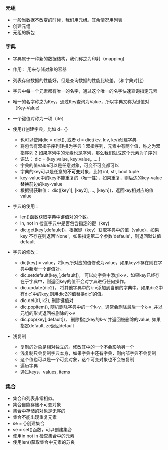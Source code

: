### 元组
  - 一般当数据不改变的时候，我们用元组。其余情况用列表
  - 创建元组
  - 元组的解包
### 字典
  - 字典属于一种新的数据结构，我们称之为印射（mapping)
  - 作用： 用来存储对象的容器
  - 列表存储数据的性能好，但是查询数据的性能比较差。（和字典对比）
  - 字典中每一个元素都有唯一的名字，通过这个唯一的名字快速查询指定元素
  - 唯一的名字称之为Key，通过Key查询为Value，所以字典又称为键值对（Key-Value)
  - 一个键值对称为一项（ite）
  - 使用{}创建字典，比如 d= {}
    - 也可以使用dic = dict(), 或者 d = dict(k:v, k:v, k:v)创建字典
    - 将包含有双指子序列转换为字典
      1 双指序列，元素中有两个值，称之为双指序列
      2 如果序列中的元素也是序列，那么我们就成这个元素为子序列
    - 语法： dic = {key:value, key:value,......}
    - 字典的值value可以是任意对象，可变不可变都可以
    - 字典的key可以是任意的**不可变**对象，比如 int, str, bool tuple
    - key-value中的key不能重复的（唯一性），如果重复，则后边的key-value替换前边的key-value
    - 根据键获取值： dic([key1], [key2], ...,  [keyn])，返回key相对应的值value
    
  - 字典的使用：
    - len()函数获取字典中键值对的个数。
    - in, not in 检查字典中是否包含指定的键（key)
    - dic.get(key[,defaule])，根据键（key）获取字典中的值（value)，如果key 不存在则返回'None'，如果指定第二个参数'defaule'，则返回默认值default
        
  - 字典的修改：
    - dic[key] = value，将key所对应的值修改为value，如果key不存在则在字典中新增一个键值对。
    - dic.setdefault(key,[,default])， 可以向字典中添加k-v，如果key已经存在于字典中，则返回key的值不会对字典进行任何操作。
    - dic.update(dic2)， 将其他字典中的k-v添加到当前的字典中。如果dic2中有dic1中的key,则用dic2的值替换dic1的值。
    - dic.del(k1, k2), 删除键值对
    - dic.popitem(), 随机删除字典中的一个k-v，通常会删除最后一个k-v ,并以元组的形式返回被删除的k-v   
    - dic.pop(key[,default])， 删除指定key的k-v 并返回被删除的value, 如果指定default, ze返回default
    
  - 浅复制
    - 复制的对象是相对独立的。修改其中的一个不会影响另一个
    - 浅复制只会复制字典本身，如果字典中还有字典，则内部字典不会复制
    - 这个值也可以是一个可变对象，这个可变对象也不会被复制
    - 遍历字典
    - 通过keys，values, items
    
### 集合
  - 集合和列表非常相似。
  - 集合自能存储不可变对象
  - 集合中存储的对象是无序的
  - 集合不能出现重复元素
  - se = {}创建集合
  - se = set()函数，可以创建集合
  - 使用in not in 检查集合中的元素
  - 使用len()获取集合中元素的苏良
